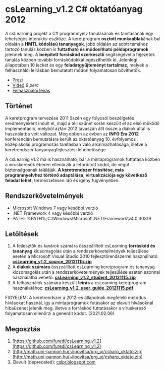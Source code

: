 # csLearning_v1.2 C# oktatóanyag 2012
A csLearning projekt a C# programnyelv tanulásának és tanításának egy lehetséges interaktív eszköze. A keretprogram **osztott munkaablak**ának bal oldalán a **HMTL kódolású tananyagok**, jobb oldalán az adott témához tartozó tanulás közben is **futtatható és módosítható példaprogramok** jelennek meg. A **beépített forráskód szerkesztő** segítségével a fejezetek tanulás közben további forráskódokkal egészíthetők ki. Jelenlegi állapotában 10 leckét és egy **feladatgyűjteményt tartalmaz**, melyek a felhasználói leírásban bemutatott módon folyamatosan bővíthetők.
* [Prezi](https://prezi.com/uuwkkzuyxepz/cslearning-cs-oktatoanyag/?present=1)
* [Videó](https://youtu.be/TvI2LmtG88c) _9 perc_
* [Felhasználói leírás](https://github.com/furedi/csLearning_v1.2/blob/master/csLearning_v1.2_user_guide_20121115.pdf)

## Történet
A keretprogram tervezése 2011 őszén egy folyosói beszélgetés eredményeként indult el, majd a téli szünet során készült el az első működő implementáció, melyből aztán 2012 tavaszán állt össze a diákok által is használatba vett változat. Még ebben az évben az **INFO Éra 2012** konferencián bemutatásra került az oktatóanyag 10. évfolyamos középiskolai programozás tanításban való alkalmazhatósága, illetve a keretrendszer tanyanyagfejlesztési lehehetősége. 

A csLearnig v1.2 ma is használható, bár a mintaprogramok futtatása közben a víruskeresők éberen ellenőrzik a lefordított kódot, de végül biztonságosnak találáják. **A keretrendszer frissítése, más programnyelvhez történő adaptálása, virtualizációja egy következő feladat lehet**, természetesen idő és igény fügvényében.

## Rendszerkövetelmények
* Microsoft Windows 7 vagy későbbi verzió
* .NET Framework 4 vagy későbbi verzió
* PATH=%PATH%;C:\Windows\Microsoft.NET\Framework\v4.0.30319

## Letöltések
1. A fejlesztők és tanárok számára összeállított csLearning **forráskód és tananyag** kicsomagolás után a rendszerkövetelmények teljesülése esetén a Microsoft Visual Studio 2010 fejlesztőrendszerrel használható: **[csLearning_v1.2_source_20121115.zip](https://github.com/furedi/csLearning_v1.2/blob/master/csLearning_v1.2_source_20121115.zip)**
1. A **diákok számára** összeállított csLearning keretprogram és tananyag kicsomagolás után a rendszerkövetelmények teljesülése esetén azonnal használatba vehető: **[csLearning_v1.2_student_20121115.zip](https://github.com/furedi/csLearning_v1.2/blob/master/csLearning_v1.2_student_20121115.zip)**
1. A felhasználók számára készült **leírás** a csLearning keretprogram használatához: **[csLearning_v1.2_user_guide_20121115.pdf](https://github.com/furedi/csLearning_v1.2/blob/master/csLearning_v1.2_user_guide_20121115.pdf)**

FIGYELEM: A keretrendszer a 2012-es állapotnak megfelelő metódus hívásokat használ, így a mintaprogramok futásakor az elavult hívásoknál hibaüzenet jelenik meg, illetve a forráskód futtatásakor a víruskereső folyamatosan ellenőrzi a generált kódot. (2021.02.06)

## Megosztás
1. [https://github.com/furedi/csLearning_v1.2](https://github.com/furedi/csLearning_v1.2)
1. [http://math.uni-pannon.hu/~lipovitsa/prg_uj/csharp_oktato.zip](http://math.uni-pannon.hu/~lipovitsa/prg_uj/csharp_oktato.zip)
1. Elavult (deprecated): [cslpr.blogspot.com](http://cslpr.blogspot.com/)

